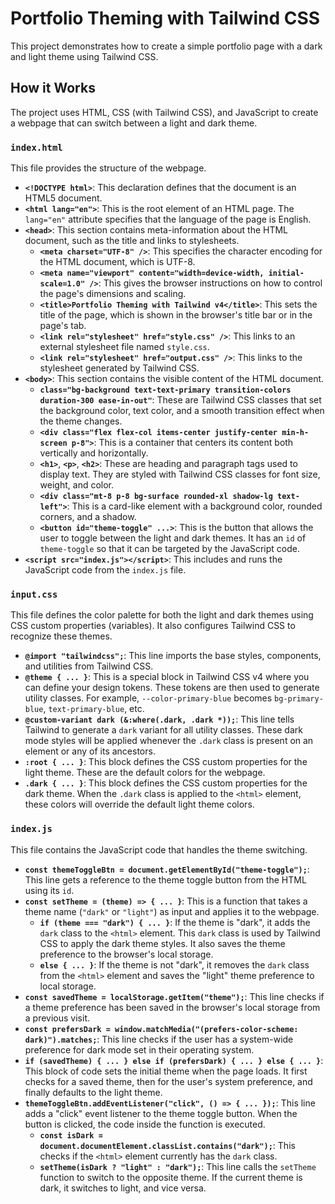 # Portfolio Theming with Tailwind CSS

This project demonstrates how to create a simple portfolio page with a dark and light theme using Tailwind CSS.

## How it Works

The project uses HTML, CSS (with Tailwind CSS), and JavaScript to create a webpage that can switch between a light and dark theme.

### `index.html`

This file provides the structure of the webpage.

- **`<!DOCTYPE html>`**: This declaration defines that the document is an HTML5 document.
- **`<html lang="en">`**: This is the root element of an HTML page. The `lang="en"` attribute specifies that the language of the page is English.
- **`<head>`**: This section contains meta-information about the HTML document, such as the title and links to stylesheets.
  - **`<meta charset="UTF-8" />`**: This specifies the character encoding for the HTML document, which is UTF-8.
  - **`<meta name="viewport" content="width=device-width, initial-scale=1.0" />`**: This gives the browser instructions on how to control the page's dimensions and scaling.
  - **`<title>Portfolio Theming with Tailwind v4</title>`**: This sets the title of the page, which is shown in the browser's title bar or in the page's tab.
  - **`<link rel="stylesheet" href="style.css" />`**: This links to an external stylesheet file named `style.css`.
  - **`<link rel="stylesheet" href="output.css" />`**: This links to the stylesheet generated by Tailwind CSS.
- **`<body>`**: This section contains the visible content of the HTML document.
  - **`class="bg-background text-text-primary transition-colors duration-300 ease-in-out"`**: These are Tailwind CSS classes that set the background color, text color, and a smooth transition effect when the theme changes.
  - **`<div class="flex flex-col items-center justify-center min-h-screen p-8">`**: This is a container that centers its content both vertically and horizontally.
  - **`<h1>`**, **`<p>`**, **`<h2>`**: These are heading and paragraph tags used to display text. They are styled with Tailwind CSS classes for font size, weight, and color.
  - **`<div class="mt-8 p-8 bg-surface rounded-xl shadow-lg text-left">`**: This is a card-like element with a background color, rounded corners, and a shadow.
  - **`<button id="theme-toggle" ...>`**: This is the button that allows the user to toggle between the light and dark themes. It has an `id` of `theme-toggle` so that it can be targeted by the JavaScript code.
- **`<script src="index.js"></script>`**: This includes and runs the JavaScript code from the `index.js` file.

### `input.css`

This file defines the color palette for both the light and dark themes using CSS custom properties (variables). It also configures Tailwind CSS to recognize these themes.

- **`@import "tailwindcss";`**: This line imports the base styles, components, and utilities from Tailwind CSS.
- **`@theme { ... }`**: This is a special block in Tailwind CSS v4 where you can define your design tokens. These tokens are then used to generate utility classes. For example, `--color-primary-blue` becomes `bg-primary-blue`, `text-primary-blue`, etc.
- **`@custom-variant dark (&:where(.dark, .dark *));`**: This line tells Tailwind to generate a `dark` variant for all utility classes. These dark mode styles will be applied whenever the `.dark` class is present on an element or any of its ancestors.
- **`:root { ... }`**: This block defines the CSS custom properties for the light theme. These are the default colors for the webpage.
- **`.dark { ... }`**: This block defines the CSS custom properties for the dark theme. When the `.dark` class is applied to the `<html>` element, these colors will override the default light theme colors.

### `index.js`

This file contains the JavaScript code that handles the theme switching.

- **`const themeToggleBtn = document.getElementById("theme-toggle");`**: This line gets a reference to the theme toggle button from the HTML using its `id`.
- **`const setTheme = (theme) => { ... }`**: This is a function that takes a theme name (`"dark"` or `"light"`) as input and applies it to the webpage.
  - **`if (theme === "dark") { ... }`**: If the theme is "dark", it adds the `dark` class to the `<html>` element. This `dark` class is used by Tailwind CSS to apply the dark theme styles. It also saves the theme preference to the browser's local storage.
  - **`else { ... }`**: If the theme is not "dark", it removes the `dark` class from the `<html>` element and saves the "light" theme preference to local storage.
- **`const savedTheme = localStorage.getItem("theme");`**: This line checks if a theme preference has been saved in the browser's local storage from a previous visit.
- **`const prefersDark = window.matchMedia("(prefers-color-scheme: dark)").matches;`**: This line checks if the user has a system-wide preference for dark mode set in their operating system.
- **`if (savedTheme) { ... } else if (prefersDark) { ... } else { ... }`**: This block of code sets the initial theme when the page loads. It first checks for a saved theme, then for the user's system preference, and finally defaults to the light theme.
- **`themeToggleBtn.addEventListener("click", () => { ... });`**: This line adds a "click" event listener to the theme toggle button. When the button is clicked, the code inside the function is executed.
  - **`const isDark = document.documentElement.classList.contains("dark");`**: This checks if the `<html>` element currently has the `dark` class.
  - **`setTheme(isDark ? "light" : "dark");`**: This line calls the `setTheme` function to switch to the opposite theme. If the current theme is dark, it switches to light, and vice versa.
